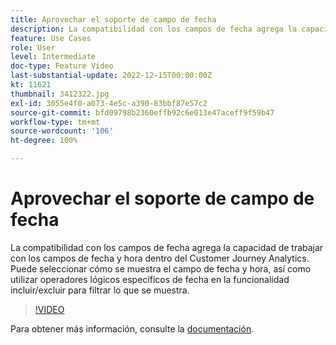 ```yaml
---
title: Aprovechar el soporte de campo de fecha
description: La compatibilidad con los campos de fecha agrega la capacidad de trabajar con los campos de fecha y hora dentro del Customer Journey Analytics. Puede seleccionar cómo se muestra el campo de fecha y hora, así como utilizar operadores lógicos específicos de fecha en la funcionalidad incluir/excluir para filtrar lo que se muestra.
feature: Use Cases
role: User
level: Intermediate
doc-type: Feature Video
last-substantial-update: 2022-12-15T00:00:00Z
kt: 11621
thumbnail: 3412322.jpg
exl-id: 3055e4f0-a073-4e5c-a390-83bbf87e57c2
source-git-commit: bfd09798b2360effb92c6e013e47aceff9f59b47
workflow-type: tm+mt
source-wordcount: '106'
ht-degree: 100%

---
```


# Aprovechar el soporte de campo de fecha

La compatibilidad con los campos de fecha agrega la capacidad de trabajar con los campos de fecha y hora dentro del Customer Journey Analytics. Puede seleccionar cómo se muestra el campo de fecha y hora, así como utilizar operadores lógicos específicos de fecha en la funcionalidad incluir/excluir para filtrar lo que se muestra.

>[!VIDEO](https://video.tv.adobe.com/v/3416826/?quality=12&learn=on&captions=spa)

Para obtener más información, consulte la [documentación](https://experienceleague.adobe.com/docs/analytics-platform/using/cja-usecases/data-views/data-views-usecases.html?lang=es#date).
